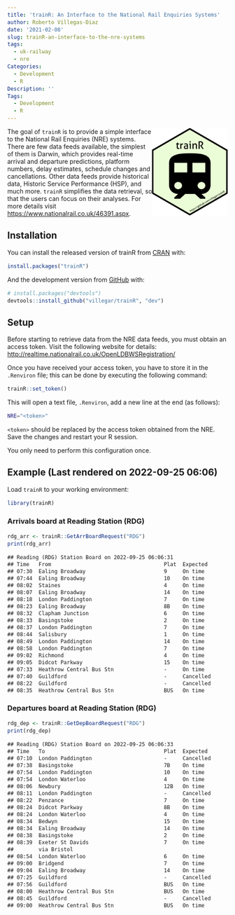 ```yaml
---
title: 'trainR: An Interface to the National Rail Enquiries Systems'
author: Roberto Villegas-Diaz
date: '2021-02-08'
slug: trainR-an-interface-to-the-nre-systems
tags:
  - uk-railway
  - nre
Categories:
  - Development
  - R
Description: ''
Tags:
  - Development
  - R
---
```


<img src="https://raw.githubusercontent.com/villegar/trainR/main/inst/images/logo.png" alt="logo" align="right" height=200px/>

The goal of `trainR` is to provide a simple interface to the 
National Rail Enquiries (NRE) systems. There are few data feeds 
available, the simplest of them is Darwin, which provides real-time 
arrival and departure predictions, platform numbers, delay estimates, 
schedule changes and cancellations. Other data feeds provide historical 
data, Historic Service Performance (HSP), and much more. `trainR` 
simplifies the data retrieval, so that the users can focus on their 
analyses. For more details visit 
https://www.nationalrail.co.uk/46391.aspx.

## Installation

You can install the released version of trainR from [CRAN](https://CRAN.R-project.org) with:

``` r
install.packages("trainR")
```

And the development version from [GitHub](https://github.com/) with:

``` r
# install.packages("devtools")
devtools::install_github("villegar/trainR", "dev")
```

## Setup
Before starting to retrieve data from the NRE data feeds, you must obtain an access token. 
Visit the following website for details: http://realtime.nationalrail.co.uk/OpenLDBWSRegistration/

Once you have received your access token, you have to store it in the `.Renviron` file; this can be 
done by executing the following command:


```r
trainR::set_token()
```

This will open a text file, `.Renviron`, add a new line at the end (as follows):

```bash
NRE="<token>"
```

`<token>` should be replaced by the access token obtained from the NRE. Save the changes and restart 
your R session.

You only need to perform this configuration once.

## Example (Last rendered on 2022-09-25 06:06)

Load `trainR` to your working environment:

```r
library(trainR)
```

### Arrivals board at Reading Station (RDG)


```r
rdg_arr <- trainR::GetArrBoardRequest("RDG")
print(rdg_arr)
```

```
## Reading (RDG) Station Board on 2022-09-25 06:06:31
## Time   From                                    Plat  Expected
## 07:30  Ealing Broadway                         9     On time
## 07:44  Ealing Broadway                         10    On time
## 08:02  Staines                                 4     On time
## 08:07  Ealing Broadway                         14    On time
## 08:18  London Paddington                       7     On time
## 08:23  Ealing Broadway                         8B    On time
## 08:32  Clapham Junction                        6     On time
## 08:33  Basingstoke                             2     On time
## 08:37  London Paddington                       7     On time
## 08:44  Salisbury                               1     On time
## 08:49  London Paddington                       14    On time
## 08:58  London Paddington                       7     On time
## 09:02  Richmond                                4     On time
## 09:05  Didcot Parkway                          15    On time
## 07:33  Heathrow Central Bus Stn                -     On time
## 07:40  Guildford                               -     Cancelled
## 08:22  Guildford                               -     Cancelled
## 08:35  Heathrow Central Bus Stn                BUS   On time
```

### Departures board at Reading Station (RDG)


```r
rdg_dep <- trainR::GetDepBoardRequest("RDG")
print(rdg_dep)
```

```
## Reading (RDG) Station Board on 2022-09-25 06:06:33
## Time   To                                      Plat  Expected
## 07:10  London Paddington                       -     Cancelled
## 07:38  Basingstoke                             7B    On time
## 07:54  London Paddington                       10    On time
## 07:54  London Waterloo                         4     On time
## 08:06  Newbury                                 12B   On time
## 08:11  London Paddington                       -     Cancelled
## 08:22  Penzance                                7     On time
## 08:24  Didcot Parkway                          8B    On time
## 08:24  London Waterloo                         4     On time
## 08:34  Bedwyn                                  15    On time
## 08:34  Ealing Broadway                         14    On time
## 08:38  Basingstoke                             2     On time
## 08:39  Exeter St Davids                        7     On time
##        via Bristol                             
## 08:54  London Waterloo                         6     On time
## 09:00  Bridgend                                7     On time
## 09:04  Ealing Broadway                         14    On time
## 07:25  Guildford                               -     Cancelled
## 07:56  Guildford                               BUS   On time
## 08:00  Heathrow Central Bus Stn                BUS   On time
## 08:45  Guildford                               -     Cancelled
## 09:00  Heathrow Central Bus Stn                BUS   On time
```
